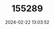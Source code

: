 ---
title: "155289"
category: "Schedophilus pemarco"
draft: false
date: 2024-02-22 13:03:52
languages:
  Portuguese: ["Liro-raiado"]
  French: ["Rouffe Rayé"]
  Spanish; Castilian: ["Rufo Pemarco"]
  English: ["Pemarco Blackfish"]
---